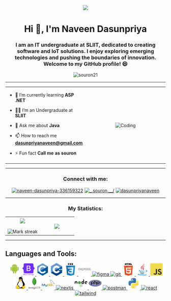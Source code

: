 <p align="center" ><img  src = "https://github.com/7oSkaaa/7oSkaaa/blob/main/Images/about_me.gif?raw=true" width = 100px></p>
<h1 align="center">Hi 👋, I'm Naveen Dasunpriya</h1>
<h3 align="center">I am an IT undergraduate at SLIIT, dedicated to creating software and IoT solutions. I enjoy exploring emerging technologies and pushing the boundaries of innovation. Welcome to my GitHub profile! 😄</h3>

<p align="center"> <img src="https://komarev.com/ghpvc/?username=souron21&label=Profile%20views&color=0e75b6&style=flat" alt="souron21" /> </p>

---


<table align="center">
<tr border="none">
<td width="50%" align="left">
  
- 🌱 I’m currently learning **ASP .NET**

- 🧑‍🎓 I’m an Undergraduate at **SLIIT**

- 💬 Ask me about **Java**

- 📫 How to reach me **dasunpriyanaveen@gmail.com**
  
- ⚡ Fun fact **Call me as souron**

</td>
<td width="50%" align="center">

  <img align="center" alt="Coding" width="450" src="https://repository-images.githubusercontent.com/588181932/e36ec678-7984-4cdd-8e4c-a3932772ff8e">

  
  </td>
</tr>
</table>

---

<h3 align="center">Connect with me:</h3>

<p align="center">
<a href="https://linkedin.com/in/naveen-dasunpriya-336159322" target="blank"><img align="center" src="https://raw.githubusercontent.com/rahuldkjain/github-profile-readme-generator/master/src/images/icons/Social/linked-in-alt.svg" alt="naveen-dasunpriya-336159322" height="50" width="50" /></a>
<a href="https://instagram.com/_.souron.__/" target="blank"><img align="center" src="https://raw.githubusercontent.com/rahuldkjain/github-profile-readme-generator/master/src/images/icons/Social/instagram.svg" alt="_.souron.__/" height="50" width="50" /></a>
<a href="https://www.hackerrank.com/dasunpriyanaveen" target="blank"><img align="center" src="https://raw.githubusercontent.com/rahuldkjain/github-profile-readme-generator/master/src/images/icons/Social/hackerrank.svg" alt="dasunpriyanaveen" height="50" width="50" /></a>
</p>

---



<h3 align="center">My Statistics:</h3>
<p align="center">
<table align="center">
<tr border="none">
<td width="50%" align="center">
  
  <img  align="center"  src="https://github-readme-stats.vercel.app/api?username=SouroN21&theme=dark&show_icons=true&count_private=true" />
  <br></br>
  <img  title="🔥 Get streak stats for your profile at git.io/streak-stats" alt="Mark streak" src="https://github-readme-streak-stats.herokuapp.com/?user=SouroN21&theme=dark&hide_border=false" /> 
</td>
<td width="50%" align="center">

  <img  align="center"  src="https://github-readme-stats.anuraghazra1.vercel.app/api/top-langs/?username=SouroN21&theme=dark&hide_border=false&no-bg=true&no-frame=true&langs_count=10"/>
  
  </td>
</tr>
</table>


---
## Languages and Tools:

<p align="center">
    <a href="https://developer.android.com" target="_blank" rel="noreferrer">
        <img src="https://raw.githubusercontent.com/devicons/devicon/master/icons/android/android-original-wordmark.svg" alt="android" width="40" height="40"/>
    </a>
    <a href="https://getbootstrap.com" target="_blank" rel="noreferrer">
        <img src="https://raw.githubusercontent.com/devicons/devicon/master/icons/bootstrap/bootstrap-plain-wordmark.svg" alt="bootstrap" width="40" height="40"/>
    </a>
    <a href="https://www.cprogramming.com/" target="_blank" rel="noreferrer">
        <img src="https://raw.githubusercontent.com/devicons/devicon/master/icons/c/c-original.svg" alt="c" width="40" height="40"/>
    </a>
    <a href="https://www.w3schools.com/cpp/" target="_blank" rel="noreferrer">
        <img src="https://raw.githubusercontent.com/devicons/devicon/master/icons/cplusplus/cplusplus-original.svg" alt="cplusplus" width="40" height="40"/>
    </a>
    <a href="https://www.w3schools.com/css/" target="_blank" rel="noreferrer">
        <img src="https://raw.githubusercontent.com/devicons/devicon/master/icons/css3/css3-original-wordmark.svg" alt="css3" width="40" height="40"/>
    </a>
    <a href="https://expressjs.com" target="_blank" rel="noreferrer">
        <img src="https://raw.githubusercontent.com/devicons/devicon/master/icons/express/express-original-wordmark.svg" alt="express" width="40" height="40"/>
    </a>
    <a href="https://www.figma.com/" target="_blank" rel="noreferrer">
        <img src="https://www.vectorlogo.zone/logos/figma/figma-icon.svg" alt="figma" width="40" height="40"/>
    </a>
    <a href="https://git-scm.com/" target="_blank" rel="noreferrer">
        <img src="https://www.vectorlogo.zone/logos/git-scm/git-scm-icon.svg" alt="git" width="40" height="40"/>
    </a>
    <a href="https://www.w3.org/html/" target="_blank" rel="noreferrer">
        <img src="https://raw.githubusercontent.com/devicons/devicon/master/icons/html5/html5-original-wordmark.svg" alt="html5" width="40" height="40"/>
    </a>
    <a href="https://www.java.com" target="_blank" rel="noreferrer">
        <img src="https://raw.githubusercontent.com/devicons/devicon/master/icons/java/java-original.svg" alt="java" width="40" height="40"/>
    </a>
    <a href="https://developer.mozilla.org/en-US/docs/Web/JavaScript" target="_blank" rel="noreferrer">
        <img src="https://raw.githubusercontent.com/devicons/devicon/master/icons/javascript/javascript-original.svg" alt="javascript" width="40" height="40"/>
    </a>
    <a href="https://www.linux.org/" target="_blank" rel="noreferrer">
        <img src="https://raw.githubusercontent.com/devicons/devicon/master/icons/linux/linux-original.svg" alt="linux" width="40" height= "40"/>
    </a>
    <a href ="https://www.mongodb.com/" target ="_blank"
      rel ="noreferrer">
      <img src ="https://raw.githubusercontent.com/devicons/devicon/master/icons/mongodb/mongodb-original-wordmark.svg"
      alt ="mongodb"
      width ="40"
      height ="40"/>
   </a>
   <a href ="https://www.mysql.com/"
      target ="_blank"
      rel ="noreferrer">
      <img src ="https://raw.githubusercontent.com/devicons/devicon/master/icons/mysql/mysql-original-wordmark.svg"
      alt ="mysql"
      width ="40"
      height ="40"/>
   </a>
   <a href ="https://nextjs.org/"
      target ="_blank"
      rel ="noreferrer">
      <img src ="https://cdn.worldvectorlogo.com/logos/nextjs-2.svg"
      alt ="nextjs"
      width ="40"
      height ="40"/>
   </a>
   <a href ="https://nodejs.org"
      target ="_blank"
      rel ="noreferrer">
      <img src ="https://raw.githubusercontent.com/devicons/devicon/master/icons/nodejs/nodejs-original-wordmark.svg"
      alt ="nodejs"
      width ="40"
      height ="40"/>
   </a>
   <a href ="https://www.php.net"
      target ="_blank"
      rel ="noreferrer">
      <img src ="https://raw.githubusercontent.com/devicons/devicon/master/icons/php/php-original.svg"
      alt ="php"
      width ="40"
      height ="40"/>
   </a>
   <a href ="https://postman.com"
      target ="_blank"
      rel ="noreferrer">
      <img src ="https://www.vectorlogo.zone/logos/getpostman/getpostman-icon.svg"
      alt ="postman"
      width ="40"
      height ="40"/>
   </a>
   <a href ="https://www.python.org"
      target ="_blank"
      rel ="noreferrer">
      <img src ="https://raw.githubusercontent.com/devicons/devicon/master/icons/python/python-original.svg"
      alt ="python"
      width ="40"
      height ="40"/>
   </a>
   <a href = " https: //reactjs.org/"
       target = "_blank "
       rel = "noreferrer ">
       <img src = " https: //raw.githubusercontent.com/devicons/devicon/master/icons/react/react-original-wordmark.svg "
       alt = "react "
       width = " 40 "
       height = " 40 "/>
   </a>
   <a href = " https: //tailwindcss.com/"
       target = "_blank "
       rel = "noreferrer ">
       <img src = " https: //www.vectorlogo.zone/logos/tailwindcss/tailwindcss-icon.svg "
       alt = "tailwind "
       width = " 40 "
       height = " 40 "/>
   </a>
</p>
